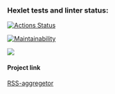 ### Hexlet tests and linter status:

[![Actions Status](https://github.com/YU-K/frontend-project-lvl3/workflows/hexlet-check/badge.svg)](https://github.com/YU-K/frontend-project-lvl3/actions)

[![Maintainability](https://api.codeclimate.com/v1/badges/a99a88d28ad37a79dbf6/maintainability)](https://codeclimate.com/github/codeclimate/codeclimate/maintainability)

<a href="https://codeclimate.com/github/codeclimate/codeclimate/test_coverage"><img src="https://api.codeclimate.com/v1/badges/a99a88d28ad37a79dbf6/test_coverage" /></a>

#### Project link

[RSS-aggregetor](http://rss-aggregator-git-main-katkovyuriyal-gmailcom.vercel.app)
